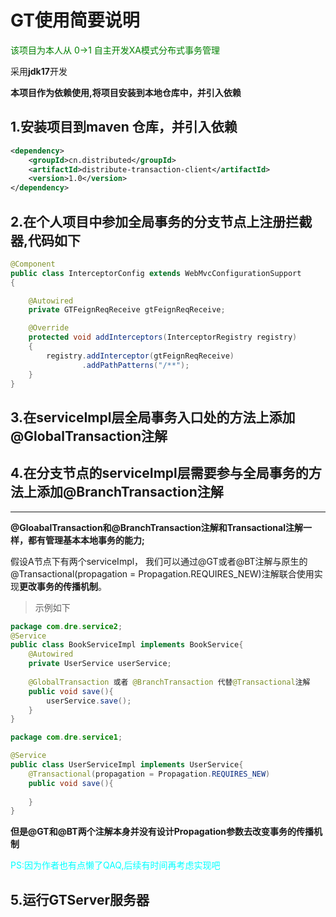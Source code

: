 # GT使用简要说明

<p style="color:green">该项目为本人从 0->1 自主开发XA模式分布式事务管理</p>

采用**jdk17**开发

**本项目作为依赖使用,将项目安装到本地仓库中，并引入依赖**

## 1.安装项目到maven 仓库，并引入依赖

```xml
<dependency>
    <groupId>cn.distributed</groupId>
    <artifactId>distribute-transaction-client</artifactId>
    <version>1.0</version>
</dependency>
```

## 2.在个人项目中参加全局事务的分支节点上注册拦截器,代码如下

```java
@Component
public class InterceptorConfig extends WebMvcConfigurationSupport
{

    @Autowired
    private GTFeignReqReceive gtFeignReqReceive;

    @Override
    protected void addInterceptors(InterceptorRegistry registry)
    {
        registry.addInterceptor(gtFeignReqReceive)
                .addPathPatterns("/**");
    }
}
```

## 3.在serviceImpl层全局事务入口处的方法上添加@GlobalTransaction注解

## 4.在分支节点的serviceImpl层需要参与全局事务的方法上添加@BranchTransaction注解

------

**@GloabalTransaction和@BranchTransaction注解和Transactional注解一样，都有管理基本本地事务的能力;**

假设A节点下有两个serviceImpl，
我们可以通过@GT或者@BT注解与原生的@Transactional(propagation = Propagation.REQUIRES_NEW)注解联合使用实现**更改事务的传播机制**。

>示例如下

```java
package com.dre.service2;
@Service
public class BookServiceImpl implements BookService{
    @Autowired
    private UserService userService;
    
    @GlobalTransaction 或者 @BranchTransaction 代替@Transactional注解
    public void save(){
    	userService.save();   
    }
}
```

```java
package com.dre.service1;

@Service
public class UserServiceImpl implements UserService{
    @Transactional(propagation = Propagation.REQUIRES_NEW)
    public void save(){
    
    }
}
```

**但是@GT和@BT两个注解本身并没有设计Propagation参数去改变事务的传播机制**

<p style="color:cyan">PS:因为作者也有点懒了QAQ,后续有时间再考虑实现吧</p>

## 5.运行GTServer服务器

[GTServer-1.0.zip下载路径]:https://github.com/L-P-F/GlobalTransaction-Server/releases/tag/GTServer

